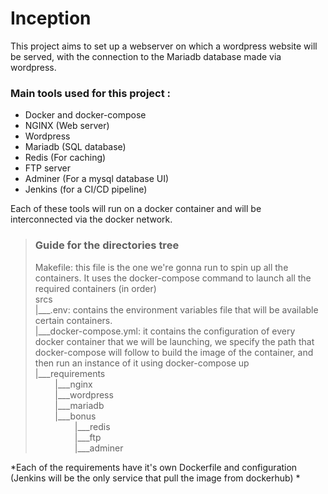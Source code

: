 # Inception
This project aims to set up a webserver on which a wordpress website will be served, with the connection to the Mariadb database made via wordpress.

### Main tools used for this project :
- Docker and docker-compose
- NGINX (Web server)
- Wordpress
- Mariadb (SQL database)
- Redis (For caching)
- FTP server
- Adminer (For a mysql database UI)
- Jenkins (for a CI/CD pipeline)

Each of these tools will run on a docker container and will be interconnected via the docker network.

> ### Guide for the directories tree<br>
> Makefile: this file is the one we're gonna run to spin up all the containers. It uses the docker-compose command to launch all the required containers (in order)<br>
srcs<br>
|___.env: contains the environment variables file that will be available certain containers.<br>
|___docker-compose.yml: it contains the configuration of every docker container that we will be launching, we specify the path that docker-compose will follow to build the image of the container, and then run an instance of it using docker-compose up<br>
|___requirements<br>
&nbsp;&nbsp;&nbsp;&nbsp;&nbsp;&nbsp;&nbsp;&nbsp;|___nginx<br>
&nbsp;&nbsp;&nbsp;&nbsp;&nbsp;&nbsp;&nbsp;&nbsp;|___wordpress<br>
&nbsp;&nbsp;&nbsp;&nbsp;&nbsp;&nbsp;&nbsp;&nbsp;|___mariadb<br>
&nbsp;&nbsp;&nbsp;&nbsp;&nbsp;&nbsp;&nbsp;&nbsp;|___bonus<br>
&nbsp;&nbsp;&nbsp;&nbsp;&nbsp;&nbsp;&nbsp;&nbsp;&nbsp;&nbsp;&nbsp;&nbsp;&nbsp;&nbsp;&nbsp;&nbsp;|___redis<br>
&nbsp;&nbsp;&nbsp;&nbsp;&nbsp;&nbsp;&nbsp;&nbsp;&nbsp;&nbsp;&nbsp;&nbsp;&nbsp;&nbsp;&nbsp;&nbsp;|___ftp<br>
&nbsp;&nbsp;&nbsp;&nbsp;&nbsp;&nbsp;&nbsp;&nbsp;&nbsp;&nbsp;&nbsp;&nbsp;&nbsp;&nbsp;&nbsp;&nbsp;|___adminer<br>
        
 *Each of the requirements have it's own Dockerfile and configuration (Jenkins will be the only service that pull the image from dockerhub) *
